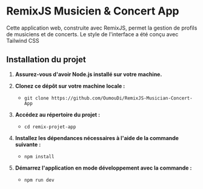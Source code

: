 # RemixJS Musicien & Concert App

Cette application web, construite avec RemixJS, permet la gestion de profils de musiciens et de concerts.
Le style de l'interface a été conçu avec Tailwind CSS

## Installation du projet

1. **Assurez-vous d'avoir Node.js installé sur votre machine.**

2. **Clonez ce dépôt sur votre machine locale :**
   - `git clone https://github.com/OumouDi/RemixJS-Musician-Concert-App`

3. **Accédez au répertoire du projet :**
   - `cd remix-projet-app`

4. **Installez les dépendances nécessaires à l'aide de la commande suivante :**
   - `npm install`

5. **Démarrez l'application en mode développement avec la commande :**
   - `npm run dev`
